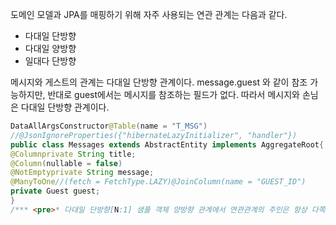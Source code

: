 도메인 모델과 JPA를 매핑하기 위해 자주 사용되는 연관 관계는 다음과 같다.

- 다대일 단방향
- 다대일 양방향
- 일대다 단방향


메시지와 게스트의 관계는 다대일 단방향 관계이다.
message.guest 와 같이 참조 가능하지만,   반대로 guest에서는 메시지를 참조하는 필드가 없다. 따라서 메시지와 손님은 다대일 단방향 관계이다. 

```java
DataAllArgsConstructor@Table(name = "T_MSG")
//@JsonIgnoreProperties({"hibernateLazyInitializer", "handler"})
public class Messages extends AbstractEntity implements AggregateRoot{          
@Columnprivate String title;      
@Column(nullable = false)
@NotEmptyprivate String message;         
@ManyToOne//(fetch = FetchType.LAZY)@JoinColumn(name = "GUEST_ID")       
private Guest guest;  
}   
/*** <pre>* 다대일 단방향[N:1] 샘플 객체 양방향 관계에서 연관관계의 주인은 항상 다쪽이다.
